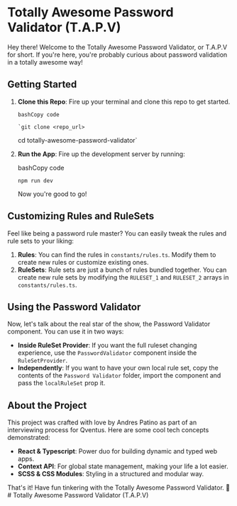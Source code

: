 # Totally Awesome Password Validator (T.A.P.V)

Hey there! Welcome to the Totally Awesome Password Validator, or T.A.P.V for short. If you're here, you're probably curious about password validation in a totally awesome way!

## Getting Started

1.  **Clone this Repo**: Fire up your terminal and clone this repo to get started.

        bashCopy code

        `git clone <repo_url>

    cd totally-awesome-password-validator`

2.  **Run the App**: Fire up the development server by running:

    bashCopy code

    `npm run dev`

    Now you're good to go!

## Customizing Rules and RuleSets

Feel like being a password rule master? You can easily tweak the rules and rule sets to your liking:

1.  **Rules**: You can find the rules in `constants/rules.ts`. Modify them to create new rules or customize existing ones.
2.  **RuleSets**: Rule sets are just a bunch of rules bundled together. You can create new rule sets by modifying the `RULESET_1` and `RULESET_2` arrays in `constants/rules.ts`.

## Using the Password Validator

Now, let's talk about the real star of the show, the Password Validator component. You can use it in two ways:

- **Inside RuleSet Provider**: If you want the full ruleset changing experience, use the `PasswordValidator` component inside the `RuleSetProvider`.
- **Independently**: If you want to have your own local rule set, copy the contents of the `Password Validator` folder, import the component and pass the `localRuleSet` prop it.

## About the Project

This project was crafted with love by Andres Patino as part of an interviewing process for Qventus. Here are some cool tech concepts demonstrated:

- **React & Typescript**: Power duo for building dynamic and typed web apps.
- **Context API**: For global state management, making your life a lot easier.
- **SCSS & CSS Modules**: Styling in a structured and modular way.

That's it! Have fun tinkering with the Totally Awesome Password Validator. 🚀# Totally Awesome Password Validator (T.A.P.V)
